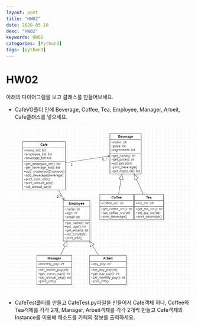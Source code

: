 ```yaml
---
layout: post
title: "HW02"
date: 2020-05-10
desc: "HW02"
keywords: HW02
categories: [Python3]
tags: [python3]
---
```


# HW02

아래의 다이어그램을 보고 클래스를 만들어보세요.
* CafeVO폴더 안에 Beverage, Coffee, Tea, Employee, Manager, Arbeit, Cafe클래스를 넣으세요. 

![ranking](/static/assets/img/blog/python3/QuizImages/quiz2_diagram1.png)

* CafeTest폴터를 만들고 CafeTest.py파일을 만들어서 Cafe객체 하나, Coffee와 Tea객체를 각각 2개, Manager, Arbeit객체를 각각 2개씩 만들고 Cafe객체의 Instance를 이용해 메소드를 카페의 정보를 출력하세요.

